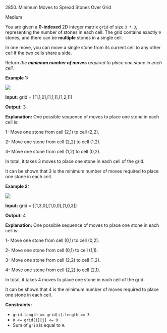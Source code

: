2850\. Minimum Moves to Spread Stones Over Grid

Medium

You are given a **0-indexed** 2D integer matrix `grid` of size `3 * 3`, representing the number of stones in each cell. The grid contains exactly `9` stones, and there can be **multiple** stones in a single cell.

In one move, you can move a single stone from its current cell to any other cell if the two cells share a side.

Return _the **minimum number of moves** required to place one stone in each cell_.

**Example 1:**

![](https://leetcode-in-java.github.io/src/main/java/g2801_2900/s2850_minimum_moves_to_spread_stones_over_grid/example1-3.svg)

**Input:** grid = [[1,1,0],[1,1,1],[1,2,1]]

**Output:** 3

**Explanation:** One possible sequence of moves to place one stone in each cell is: 

1- Move one stone from cell (2,1) to cell (2,2). 

2- Move one stone from cell (2,2) to cell (1,2). 

3- Move one stone from cell (1,2) to cell (0,2). 

In total, it takes 3 moves to place one stone in each cell of the grid. 

It can be shown that 3 is the minimum number of moves required to place one stone in each cell.

**Example 2:**

![](https://leetcode-in-java.github.io/src/main/java/g2801_2900/s2850_minimum_moves_to_spread_stones_over_grid/example2-2.svg)

**Input:** grid = [[1,3,0],[1,0,0],[1,0,3]]

**Output:** 4

**Explanation:** One possible sequence of moves to place one stone in each cell is: 

1- Move one stone from cell (0,1) to cell (0,2). 

2- Move one stone from cell (0,1) to cell (1,1). 

3- Move one stone from cell (2,2) to cell (1,2). 

4- Move one stone from cell (2,2) to cell (2,1). 

In total, it takes 4 moves to place one stone in each cell of the grid. 

It can be shown that 4 is the minimum number of moves required to place one stone in each cell.

**Constraints:**

*   `grid.length == grid[i].length == 3`
*   `0 <= grid[i][j] <= 9`
*   Sum of `grid` is equal to `9`.